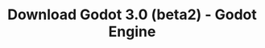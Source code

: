 ---
# Generated by /tools/generators/src/download_archive_generator !!! do not edit by hand !!!
title: 'Download Godot 3.0 (beta2) - Godot Engine'
type: 'download/archive'
name: '3.0'
flavor: 'beta2'
release_date: '2017-12-21T02:00:00-00:00'
release_notes: 'article/dev-snapshot-godot-3-0-beta-2/'
primaryPlatforms:
  - 'android.apk'
  - 'macos.universal'
  - 'windows.64'
  - 'linux_server.headless.64'
  - 'web'
  - 'templates'
links:
  android.apk:
    name: 'android.apk'
    title: 'Android'
    caption: 'APK Universal (ARM64 + ARMv7 + x86_64 + x86)'
    tags:
      - 'APK download'
      - 'ARM64/v7'
      - 'x86 (64 & 32 bit)'
    hosts:
      github_builds:
        regular: 'https://github.com/godotengine/godot-builds/releases/download/3.0-beta2/Godot_v3.0-beta2_android_editor.apk'
        mono: '#'
      github:
        regular: 'https://github.com/godotengine/godot/releases/download/3.0-beta2/Godot_v3.0-beta2_android_editor.apk'
        mono: '#'
  macos.universal:
    name: 'macos.universal'
    title: 'macOS'
    caption: 'Universal (x86_64 + Silício da Apple)'
    tags:
      - 'Intel/Apple Silicon'
      - '64 bit'
    hosts:
      github_builds:
        regular: 'https://github.com/godotengine/godot-builds/releases/download/3.0-beta2/Godot_v3.0-beta2_osx.universal.zip'
        mono: 'https://github.com/godotengine/godot-builds/releases/download/3.0-beta2/Godot_v3.0-beta2_mono_osx.universal.zip'
      github:
        regular: 'https://github.com/godotengine/godot/releases/download/3.0-beta2/Godot_v3.0-beta2_osx.universal.zip'
        mono: 'https://github.com/godotengine/godot/releases/download/3.0-beta2/Godot_v3.0-beta2_mono_osx.universal.zip'
  windows.64:
    name: 'windows.64'
    title: 'Windows'
    caption: 'Padrão (x86_64)'
    tags:
      - '64 bit'
    hosts:
      github_builds:
        regular: 'https://github.com/godotengine/godot-builds/releases/download/3.0-beta2/Godot_v3.0-beta2_win64.exe.zip'
        mono: 'https://github.com/godotengine/godot-builds/releases/download/3.0-beta2/Godot_v3.0-beta2_mono_win64.zip'
      github:
        regular: 'https://github.com/godotengine/godot/releases/download/3.0-beta2/Godot_v3.0-beta2_win64.exe.zip'
        mono: 'https://github.com/godotengine/godot/releases/download/3.0-beta2/Godot_v3.0-beta2_mono_win64.zip'
  linux_server.headless.64:
    name: 'linux_server.headless.64'
    title: 'Linux Server'
    caption: 'Headless (x86_64)'
    tags:
      - '64 bit'
      - 'Headless'
    hosts:
      github_builds:
        regular: 'https://github.com/godotengine/godot-builds/releases/download/3.0-beta2/Godot_v3.0-beta2_linux_headless.64.zip'
        mono: 'https://github.com/godotengine/godot-builds/releases/download/3.0-beta2/Godot_v3.0-beta2_mono_linux_headless_64.zip'
      github:
        regular: 'https://github.com/godotengine/godot/releases/download/3.0-beta2/Godot_v3.0-beta2_linux_headless.64.zip'
        mono: 'https://github.com/godotengine/godot/releases/download/3.0-beta2/Godot_v3.0-beta2_mono_linux_headless_64.zip'
  web:
    name: 'web'
    title: 'Editor Web'
    caption: ''
    tags:
      - 'Self-hosted'
      - 'Cross-platform'
    hosts:
      github_builds:
        regular: 'https://github.com/godotengine/godot-builds/releases/download/3.0-beta2/Godot_v3.0-beta2_web_editor.zip'
        mono: '#'
      github:
        regular: 'https://github.com/godotengine/godot/releases/download/3.0-beta2/Godot_v3.0-beta2_web_editor.zip'
        mono: '#'
  linux.64:
    name: 'linux.64'
    title: 'Linux'
    caption: 'Padrão (x86_64)'
    tags:
      - '64 bit'
    hosts:
      github_builds:
        regular: 'https://github.com/godotengine/godot-builds/releases/download/3.0-beta2/Godot_v3.0-beta2_x11.64.zip'
        mono: 'https://github.com/godotengine/godot-builds/releases/download/3.0-beta2/Godot_v3.0-beta2_mono_x11_64.zip'
      github:
        regular: 'https://github.com/godotengine/godot/releases/download/3.0-beta2/Godot_v3.0-beta2_x11.64.zip'
        mono: 'https://github.com/godotengine/godot/releases/download/3.0-beta2/Godot_v3.0-beta2_mono_x11_64.zip'
  linux.32:
    name: 'linux.32'
    title: 'Linux'
    caption: 'Padrão (x86)'
    tags:
      - '32 bit'
    hosts:
      github_builds:
        regular: 'https://github.com/godotengine/godot-builds/releases/download/3.0-beta2/Godot_v3.0-beta2_x11.32.zip'
        mono: 'https://github.com/godotengine/godot-builds/releases/download/3.0-beta2/Godot_v3.0-beta2_mono_x11_32.zip'
      github:
        regular: 'https://github.com/godotengine/godot/releases/download/3.0-beta2/Godot_v3.0-beta2_x11.32.zip'
        mono: 'https://github.com/godotengine/godot/releases/download/3.0-beta2/Godot_v3.0-beta2_mono_x11_32.zip'
  windows.32:
    name: 'windows.32'
    title: 'Windows'
    caption: 'Padrão (x86)'
    tags:
      - '32 bit'
    hosts:
      github_builds:
        regular: 'https://github.com/godotengine/godot-builds/releases/download/3.0-beta2/Godot_v3.0-beta2_win32.exe.zip'
        mono: 'https://github.com/godotengine/godot-builds/releases/download/3.0-beta2/Godot_v3.0-beta2_mono_win32.zip'
      github:
        regular: 'https://github.com/godotengine/godot/releases/download/3.0-beta2/Godot_v3.0-beta2_win32.exe.zip'
        mono: 'https://github.com/godotengine/godot/releases/download/3.0-beta2/Godot_v3.0-beta2_mono_win32.zip'
  linux_server.64:
    name: 'linux_server.64'
    title: 'Servidor Linux'
    caption: 'Padrão (x86_64)'
    tags:
      - '64 bit'
    hosts:
      github_builds:
        regular: 'https://github.com/godotengine/godot-builds/releases/download/3.0-beta2/Godot_v3.0-beta2_linux_server.64.zip'
        mono: 'https://github.com/godotengine/godot-builds/releases/download/3.0-beta2/Godot_v3.0-beta2_mono_linux_server_64.zip'
      github:
        regular: 'https://github.com/godotengine/godot/releases/download/3.0-beta2/Godot_v3.0-beta2_linux_server.64.zip'
        mono: 'https://github.com/godotengine/godot/releases/download/3.0-beta2/Godot_v3.0-beta2_mono_linux_server_64.zip'
  aar_library:
    name: 'aar_library'
    title: 'Biblioteca de AAR'
    caption: ''
    tags:
      - 'Android plugins'
      - 'Java'
      - 'Kotlin'
    hosts:
      github_builds:
        regular: 'https://github.com/godotengine/godot-builds/releases/download/3.0-beta2/godot-lib.3.0.beta2.release.aar'
        mono: 'https://github.com/godotengine/godot-builds/releases/download/3.0-beta2/godot-lib.3.0.beta2.mono.release.aar'
      github:
        regular: 'https://github.com/godotengine/godot/releases/download/3.0-beta2/godot-lib.3.0.beta2.release.aar'
        mono: 'https://github.com/godotengine/godot/releases/download/3.0-beta2/godot-lib.3.0.beta2.mono.release.aar'
  templates:
    name: 'templates'
    title: 'Modelos de exportação'
    caption: ''
    tags:
      - 'Utilizado para exportar os seus jogos para todas as plataformas suportadas'
    hosts:
      github_builds:
        regular: 'https://github.com/godotengine/godot-builds/releases/download/3.0-beta2/Godot_v3.0-beta2_export_templates.tpz'
        mono: 'https://github.com/godotengine/godot-builds/releases/download/3.0-beta2/Godot_v3.0-beta2_mono_export_templates.tpz'
      github:
        regular: 'https://github.com/godotengine/godot/releases/download/3.0-beta2/Godot_v3.0-beta2_export_templates.tpz'
        mono: 'https://github.com/godotengine/godot/releases/download/3.0-beta2/Godot_v3.0-beta2_mono_export_templates.tpz'
---